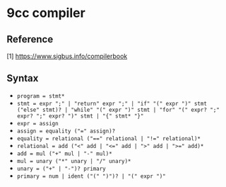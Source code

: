 # 9cc compiler

## Reference
[1] https://www.sigbus.info/compilerbook

## Syntax
* `program = stmt*`
* `stmt = expr ";" | "return" expr ";" | "if" "(" expr ")" stmt ("else" stmt)? | "while" "(" expr ")" stmt | "for" "(" expr? ";" expr? ";" expr? ")" stmt | "{" stmt* "}"`
* `expr = assign`
* `assign = equality ("=" assign)?`
* `equality = relational ("==" relational | "!=" relational)*`
* `relational = add ("<" add | "<=" add | ">" add | ">=" add)*`
* `add = mul ("+" mul | "-" mul)*`
* `mul = unary ("*" unary | "/" unary)*`
* `unary = ("+" | "-")? primary`
* `primary = num | ident ("(" ")")? | "(" expr ")"`